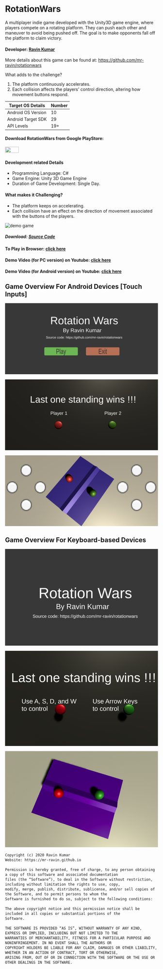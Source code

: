 # RotationWars

A multiplayer indie game developed with the Unity3D game engine, where players compete on a rotating platform. They can push each other and maneuver to avoid being pushed off. The goal is to make opponents fall off the platform to claim victory.

#### Developer: [Ravin Kumar](https://mr-ravin.github.io)

More details about this game can be found at: https://github.com/mr-ravin/rotationwars

What adds to the challenge?

1. The platform continuously accelerates.
2. Each collision affects the players' control direction, altering how movement buttons respond.

|Target OS Details|Number|
|-----------------|------|
| Android OS Version| 10 |
| Android Target SDK| 29 |
| API Levels        | 19+ |

#### Download RotationWars from Google PlayStore:
[<img src="https://play.google.com/intl/en_us/badges/images/generic/en_badge_web_generic.png" width="30%" height="30%" target="_blank">](https://play.google.com/store/apps/details?id=ravin.developer.rotationwars)

#### Development related Details

- Programming Language: C#
- Game Engine: Unity 3D Game Engine
- Duration of Game Development: Single Day.

#### What makes it Challenging?

- The platform keeps on accelerating.
- Each collision have an effect on the direction of movement associated with the buttons of the players.

![demo game](https://github.com/mr-ravin/RotationWars/blob/main/RotationWars.gif)

##### Download: [Source Code](https://drive.google.com/file/d/1Lx8Tz5kgeufOOauivgAc-9qoOvAUxJxF/view?usp=sharing)

#### To Play in Browser: [click here](https://ravinkumar.itch.io/rotationwars) 

#### Demo Video (for PC version) on Youtube: [click here](https://www.youtube.com/watch?v=aHMLB4dGwS0)

#### Demo Video (for Android version) on Youtube: [click here](https://www.youtube.com/watch?v=Vm35e_zdUiw)

## Game Overview For Android Devices [Touch Inputs]

![first screen](https://github.com/mr-ravin/rotationwars/blob/main/android_main.jpg)

![second screen](https://github.com/mr-ravin/rotationwars/blob/main/android_second.jpg)

![play screen](https://github.com/mr-ravin/rotationwars/blob/main/android_third.jpg)


## Game Overview For Keyboard-based Devices

![first screen](https://github.com/mr-ravin/rotationwars/blob/main/screen_1.png)

![second screen](https://github.com/mr-ravin/rotationwars/blob/main/screen_2.png)

![play screen](https://github.com/mr-ravin/rotationwars/blob/main/screen_3.png)

```
Copyright (c) 2020 Ravin Kumar
Website: https://mr-ravin.github.io

Permission is hereby granted, free of charge, to any person obtaining a copy of this software and associated documentation 
files (the “Software”), to deal in the Software without restriction, including without limitation the rights to use, copy, 
modify, merge, publish, distribute, sublicense, and/or sell copies of the Software, and to permit persons to whom the 
Software is furnished to do so, subject to the following conditions:

The above copyright notice and this permission notice shall be included in all copies or substantial portions of the 
Software.

THE SOFTWARE IS PROVIDED “AS IS”, WITHOUT WARRANTY OF ANY KIND, EXPRESS OR IMPLIED, INCLUDING BUT NOT LIMITED TO THE 
WARRANTIES OF MERCHANTABILITY, FITNESS FOR A PARTICULAR PURPOSE AND NONINFRINGEMENT. IN NO EVENT SHALL THE AUTHORS OR 
COPYRIGHT HOLDERS BE LIABLE FOR ANY CLAIM, DAMAGES OR OTHER LIABILITY, WHETHER IN AN ACTION OF CONTRACT, TORT OR OTHERWISE, 
ARISING FROM, OUT OF OR IN CONNECTION WITH THE SOFTWARE OR THE USE OR OTHER DEALINGS IN THE SOFTWARE.
```
